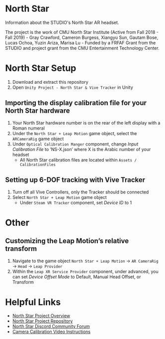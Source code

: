 # North Star
Information about the STUDIO's North Star AR headset.

The project is the work of CMU North Star Institute (Active from Fall 2018 - Fall 2019) - Gray Crawford, Cameron Burgess, Xiangyu Sun, Gautam Bose, Lucas Ochoa, Yuzin Ariza, Marisa Lu - Funded by a FRFAF Grant from the STUDIO and project grant from the CMU Entertainment Technology Center.

# North Star Setup

1. Download and extract this repository 
2. Open `Unity Project - North Star & Vive Tracker` in Unity


## Importing the display calibration file for your North Star hardware
1. Your North Star hardware number is on the rear of the left display with a Roman numeral
2. Under the `North Star + Leap Motion` game object, select the `ARCameraRig` game object
3. Under `Optical Calibration Manger` component, change *Input Calibration File* to ’NS-X.json’ where X is the Arabic number of your headset
	 - All North Star calibration files are located within `Assets / CalibrationFiles`

## Setting up 6-DOF tracking with Vive Tracker 
1. Turn off all Vive Controllers, only the Tracker should be connected
2. Select `North Star + Leap Motion` game object
	 - Under `Steam VR Tracker` component, set *Device ID* to 1


# Other

## Customizing the Leap Motion’s relative transform
1. Navigate to the game object `North Star + Leap Motion` → `AR CameraRig` → `Head` → `Leap Provider`
2. Within the `Leap XR Service Provider` component, under advanced, you can set *Device Offset Mode* to Default, Manual Head Offset, or Transform


# Helpful Links
 - [North Star Project Overview](https://leapmotion.github.io/ProjectNorthStar/)
 - [North Star Project Repository](https://github.com/leapmotion/ProjectNorthStar/)
 - [North Star Discord Community Forum](https://discord.gg/ATPm9Fy)
 - [Camera Calibration Video Instructions](https://www.youtube.com/watch?v=twyUk7MtiHo)
